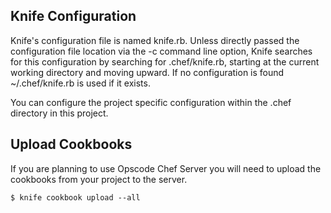 ## Knife Configuration

Knife's configuration file is named knife.rb. Unless directly passed the configuration file location via the -c command line option, Knife searches for this configuration by searching for .chef/knife.rb, starting at the current working directory and moving upward. If no configuration is found ~/.chef/knife.rb is used if it exists.

You can configure the project specific configuration within the .chef directory in this project.

## Upload Cookbooks

If you are planning to use Opscode Chef Server you will need to upload the cookbooks from your project to the server.

    $ knife cookbook upload --all